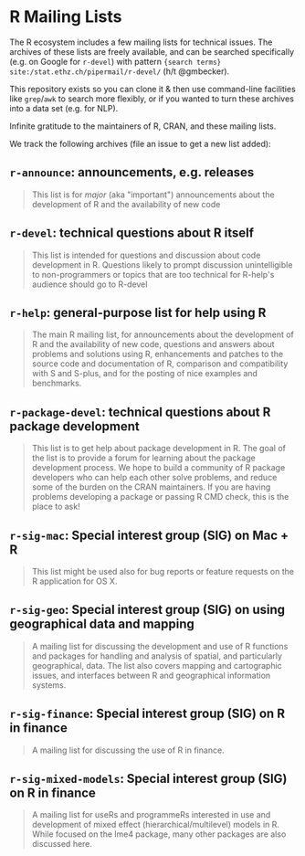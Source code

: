 # R Mailing Lists

The R ecosystem includes a few mailing lists for technical issues. The archives of these lists are freely available, and can be searched specifically (e.g. on Google for `r-devel`) with pattern `{search terms} site:/stat.ethz.ch/pipermail/r-devel/` (h/t @gmbecker).

This repository exists so you can clone it & then use command-line facilities like `grep`/`awk` to search more flexibly, or if you wanted to turn these archives into a data set (e.g. for NLP).

Infinite gratitude to the maintainers of R, CRAN, and these mailing lists.

We track the following archives (file an issue to get a new list added):

## `r-announce`: announcements, e.g. releases

> This list is for _major_ (aka "important") announcements about the development of R and the availability of new code

## `r-devel`: technical questions about R itself

> This list is intended for questions and discussion about code development in R. Questions likely to prompt discussion unintelligible to non-programmers or topics that are too technical for R-help's audience should go to R-devel

## `r-help`: general-purpose list for help using R

> The main R mailing list, for announcements about the development of R and the availability of new code, questions and answers about problems and solutions using R, enhancements and patches to the source code and documentation of R, comparison and compatibility with S and S-plus, and for the posting of nice examples and benchmarks.

## `r-package-devel`: technical questions about R package development

> This list is to get help about package development in R. The goal of the list is to provide a forum for learning about the package development process. We hope to build a community of R package developers who can help each other solve problems, and reduce some of the burden on the CRAN maintainers. If you are having problems developing a package or passing R CMD check, this is the place to ask!

## `r-sig-mac`: Special interest group (SIG) on Mac + R

> This list might be used also for bug reports or feature requests on the R application for OS X.

## `r-sig-geo`: Special interest group (SIG) on using geographical data and mapping

> A mailing list for discussing the development and use of R functions and packages for handling and analysis of spatial, and particularly geographical, data. The list also covers mapping and cartographic issues, and interfaces between R and geographical information systems.

## `r-sig-finance`: Special interest group (SIG) on R in finance

> A mailing list for discussing the use of R in finance.


## `r-sig-mixed-models`: Special interest group (SIG) on R in finance

> A mailing list for useRs and programmeRs interested in use and development of mixed effect (hierarchical/multilevel) models in R. While focused on the lme4 package, many other packages are also discussed here.

